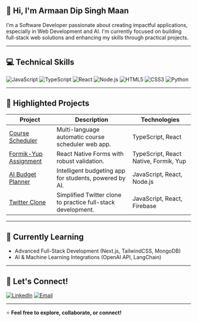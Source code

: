 ## 👋 Hi, I'm Armaan Dip Singh Maan

I'm a Software Developer passionate about creating impactful applications, especially in Web Development and AI. I'm currently focused on building full-stack web solutions and enhancing my skills through practical projects.

---

## 💻 Technical Skills

![JavaScript](https://img.shields.io/badge/JavaScript-F7DF1E?logo=javascript&logoColor=black)
![TypeScript](https://img.shields.io/badge/TypeScript-3178C6?logo=typescript&logoColor=white)
![React](https://img.shields.io/badge/React-61DAFB?logo=react&logoColor=black)
![Node.js](https://img.shields.io/badge/Node.js-339933?logo=node.js&logoColor=white)
![HTML5](https://img.shields.io/badge/HTML5-E34F26?logo=html5&logoColor=white)
![CSS3](https://img.shields.io/badge/CSS3-1572B6?logo=css3&logoColor=white)
![Python](https://img.shields.io/badge/Python-3776AB?logo=python&logoColor=white)

---

## 📂 Highlighted Projects

| Project | Description | Technologies |
|---------|-------------|--------------|
| [Course Scheduler](https://github.com/Armaan-Dip-Singh-Maan/Course-Schedular) | Multi-language automatic course scheduler web app. | TypeScript, React |
| [Formik-Yup Assignment](https://github.com/Armaan-Dip-Singh-Maan/formik-yup-assignment) | React Native Forms with robust validation. | TypeScript, React Native, Formik, Yup |
| [AI Budget Planner](https://github.com/Armaan-Dip-Singh-Maan/AI_Budget_Planner) | Intelligent budgeting app for students, powered by AI. | JavaScript, React, Node.js |
| [Twitter Clone](https://github.com/Armaan-Dip-Singh-Maan/Twitter-Clone) | Simplified Twitter clone to practice full-stack development. | JavaScript, React, Firebase |

---

## 🌱 Currently Learning
- Advanced Full-Stack Development (Next.js, TailwindCSS, MongoDB)
- AI & Machine Learning Integrations (OpenAI API, LangChain)

---

## 🤝 Let's Connect!

[![LinkedIn](https://img.shields.io/badge/LinkedIn-0077B5?logo=linkedin&logoColor=white)](https://www.linkedin.com/in/armaandipsinghmaan)
[![Email](https://img.shields.io/badge/Email-D14836?logo=gmail&logoColor=white)](mailto:armaandipsinghmaan@gmail.com)

---

⭐ **Feel free to explore, collaborate, or connect!**
